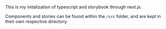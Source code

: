 This is my initalization of typescript and storybook through next.js.

Components and stories can be found within the <code>/src</code> folder, and are kept in their own respective directory. 


